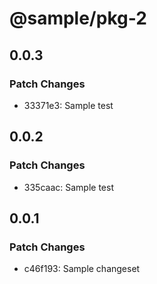 # @sample/pkg-2

## 0.0.3

### Patch Changes

- 33371e3: Sample test

## 0.0.2

### Patch Changes

- 335caac: Sample test

## 0.0.1

### Patch Changes

- c46f193: Sample changeset
